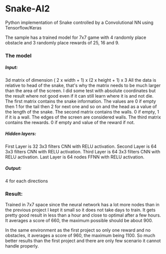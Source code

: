 # Snake-AI2
Python implementation of Snake controlled by a Convolutional NN using Tensorflow/Keras

The sample has a trained model for 7x7 game with 4 randomly place obstacle and 3 randomly place rewards of 25, 16 and 9.

### The model

##### Input:
3d matrix of dimension ( 2 x width + 1) x (2 x height + 1) x 3
All the data is relative to head of the snake, that's why the matrix needs to be much larger than the area of the screen.
I did some test with absolute coordinates but the result where not good even if it can still learn where it is and not die.
The first matrix contains the snake information. The values are 0 if empty then 1 for the tail then 2 for next one and so on and the head as a value of the length of the snake.
The second matrix contains the walls. 0 if empty, 1 if it is a wall. The edges of the screen are considered walls.
The third matrix contains the rewards. 0 if empty and value of the reward if not.

##### Hidden layers:
First Layer is 32 3x3 filters CNN with RELU activation.
Second Layer is 64 3x3 filters CNN with RELU activation.
Third Layer is 64 3x3 filters CNN with RELU activation.
Last Layer is 64 nodes FFNN with RELU activation.

##### Output:
4 for each directions

### Result:
Trained in 7x7 space since the neural network has a lot more nodes than in the previous project I kept it small so it does not take days to train. It gets pretty good result in less than a hour and close to optimal after a few hours.
It averages a score of 660, the maximum possible should be about 900. 

In the same environment as the first project so only one reward and no obstacles, it averages a score of 960, the maximum being 1100. So much better results than the first project and there are only few scenario it cannot handle properly.

